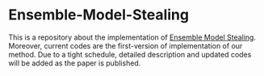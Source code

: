# Ensemble-Model-Stealing
This is a repository about the implementation of [Ensemble Model Stealing]().
Moreover, current codes are the first-version of implementation of our method.
Due to a tight schedule, detailed description and updated codes will be added as the paper is published.


